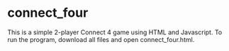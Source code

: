 connect_four
============
This is a simple 2-player Connect 4 game using HTML and Javascript. To run the program, download all files and open connect_four.html.
